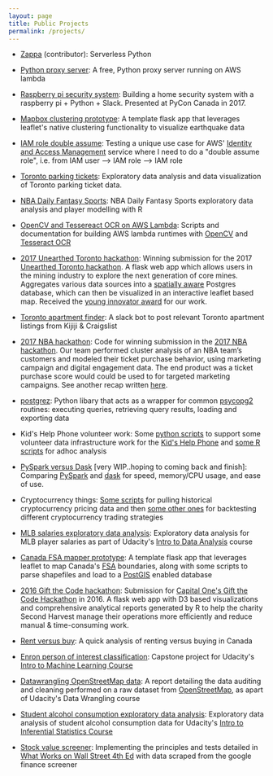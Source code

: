 ```yaml
---
layout: page
title: Public Projects
permalink: /projects/
---
```


* [Zappa](https://github.com/Miserlou/Zappa) (contributor): Serverless Python

* [Python proxy server](https://github.com/ian-whitestone/python-proxy-server): A free, Python proxy server running on AWS lambda 

* [Raspberry pi security system](https://github.com/ian-whitestone/rpi-security-system): Building a home security system with a raspberry pi + Python + Slack. Presented at PyCon Canada in 2017.

* [Mapbox clustering prototype](https://github.com/ian-whitestone/mapbox-clustering): A template flask app that leverages leaflet's native clustering functionality to visualize earthquake data

* [IAM role double assume](https://github.com/ian-whitestone/iam-role-double-assume): Testing a unique use case for AWS' [Identity and Access Management](https://aws.amazon.com/iam/) service where I need to do a  "double assume role", i.e. from IAM user --> IAM role --> IAM role

* [Toronto parking tickets](https://github.com/ian-whitestone/toronto-parking-tickets): Exploratory data analysis and data visualization of Toronto parking ticket data. 

* [NBA Daily Fantasy Sports](https://github.com/ian-whitestone/nba-dfs): NBA Daily Fantasy Sports exploratory data analysis and player modelling with R

* [OpenCV and Tessereact OCR on AWS Lambda](https://github.com/ian-whitestone/lambda-image-pipeline): Scripts and documentation for building AWS lambda runtimes with [OpenCV](https://opencv.org/) and [Tesseract OCR](https://github.com/tesseract-ocr/tesseract)

* [2017 Unearthed Toronto hackathon](https://github.com/ian-whitestone/unearthed-toronto): Winning submission for the 2017 [Unearthed Toronto hackathon](https://unearthed.solutions/u/competitions/unearthed-toronto-2017). A flask web app which allows users in the mining industry to explore the next generation of core mines. Aggregates various data sources into a [spatially aware](https://postgis.net/) Postgres database, which can then be visualized in an interactive leaflet based map. Received the [young innovator award](https://youtu.be/A4Gkg8Zgl6k?t=104) for our work.

* [Toronto apartment finder](https://github.com/ian-whitestone/toronto-apartment-finder): A slack bot to post relevant Toronto apartment listings from Kijiji & Craigslist

* [2017 NBA hackathon](https://github.com/ian-whitestone/nba-hackathon): Code for winning submission in the [2017 NBA hackathon](https://hackathon.nba.com/2017-hackathon-recap/). Our team performed cluster analysis of an NBA team’s customers and modeled their ticket purchase behavior, using marketing campaign and digital engagement data. The end product was a ticket purchase score would could be used to for targeted marketing campaigns. See another recap written [here](https://junkcharts.typepad.com/junk_charts/2017/09/report-from-the-nba-hackathon-2017.html).

* [postgrez](https://github.com/ian-whitestone/postgrez): Python libary that acts as a wrapper for common [psycopg2](https://github.com/ian-whitestone/postgrez) routines: executing queries, retrieving query results, loading and exporting data

* Kid's Help Phone volunteer work: Some [python scripts](https://github.com/ian-whitestone/khp-data) to support some volunteer data infrastructure work for the [Kid's Help Phone](https://kidshelpphone.ca/) and [some R scripts](https://github.com/ian-whitestone/khp-analytics) for adhoc analysis

* [PySpark versus Dask](https://github.com/ian-whitestone/pyspark-vs-dask) [very WIP..hoping to coming back and finish]: Comparing [PySpark](https://spark.apache.org/docs/latest/api/python/index.html) and [dask](https://dask.org/) for speed, memory/CPU usage, and ease of use.

* Cryptocurrency things: [Some scripts](https://github.com/ian-whitestone/crypto-data) for pulling historical cryptocurrency pricing data and then [some other ones](https://github.com/ian-whitestone/crypto-backtest) for backtesting different cryptocurrency trading strategies

* [MLB salaries exploratory data analysis](https://github.com/ian-whitestone/mlb-salaries-eda): Exploratory data analysis for MLB player salaries as part of Udacity's [Intro to Data Analysis](https://www.udacity.com/course/intro-to-data-analysis--ud170) course

* [Canada FSA mapper prototype](https://github.com/ian-whitestone/canada-fsa-mapper): A template flask app that leverages leaflet to map Canada's [FSA](https://en.wikipedia.org/wiki/Postal_codes_in_Canada#Forward_sortation_areas) boundaries, along with some scripts to parse shapefiles and load to a [PostGIS](https://postgis.net/) enabled database

* [2016 Gift the Code hackathon](https://github.com/ian-whitestone/gift-the-code): Submission for [Capital One's Gift the Code Hackathon](https://www.digitalforgood.com/) in 2016. A flask web app with D3 based visualizations and comprehensive analytical reports generated by R to help the charity Second Harvest manage their operations more efficiently and reduce manual & time-consuming work.

* [Rent versus buy](https://github.com/ian-whitestone/rent-v-buy): A quick analysis of renting versus buying in Canada

* [Enron person of interest classification](https://github.com/ian-whitestone/enron-poi-classification): Capstone project for Udacity's [Intro to Machine Learning Course](https://www.udacity.com/course/intro-to-machine-learning--ud120)

* [Datawrangling OpenStreetMap data](https://github.com/ian-whitestone/data-wrangling-openstreetmap): A report detailing the data auditing and cleaning performed on a raw dataset from [OpenStreetMap](https://www.openstreetmap.org/), as apart of Udacity's Data Wrangling course

* [Student alcohol consumption exploratory data analysis](https://github.com/ian-whitestone/student-alcohol-consumption-eda): Exploratory data analysis of student alcohol consumption data for Udacity's [Intro to Inferential Statistics Course](https://www.udacity.com/course/intro-to-inferential-statistics--ud201)

* [Stock value screener](https://github.com/ian-whitestone/stock-value-screener): Implementing the principles and tests detailed in [What Works on Wall Street 4th Ed](http://www.whatworksonwallstreet.com/) with data scraped from the google finance screener 